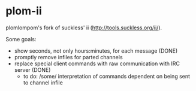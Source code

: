 plom-ii
=======

plomlompom's fork of suckless' ii (<http://tools.suckless.org/ii/>).

Some goals:
- show seconds, not only hours:minutes, for each message (DONE)
- promptly remove infiles for parted channels
- replace special client commands with raw communication with IRC server (DONE)
  - to do: /some/ interpretation of commands dependent on being sent to channel
    infile
